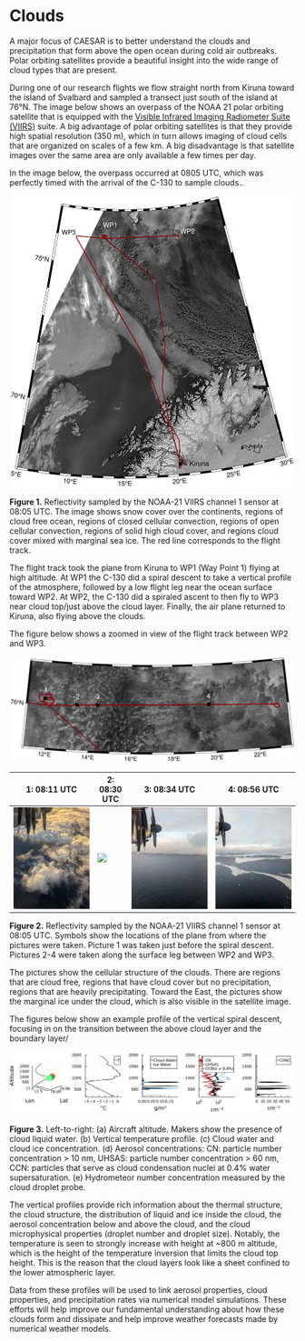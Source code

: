 # Clouds

A major focus of CAESAR is to better understand the clouds and precipitation that form above the open ocean during cold air outbreaks. Polar orbiting satellites provide a beautiful insight into the wide range of cloud types that are present. 

During one of our research flights we flow straight north from Kiruna toward the island of Svalbard and sampled a transect just south of the island at 76°N. The image below shows an overpass of the NOAA 21 polar orbiting satellite that is equipped with the [Visible Infrared Imaging Radiometer Suite (VIIRS)](https://en.wikipedia.org/wiki/Visible_Infrared_Imaging_Radiometer_Suite) suite. A big advantage of polar orbiting satellites is that they provide high spatial resolution (350 m), which in turn allows imaging of cloud cells that are organized on scales of a few km. A big disadvantage is that satellite images over the same area are only available a few times per day.

In the image below, the overpass occurred at 0805 UTC, which was perfectly timed with the arrival of the C-130 to sample clouds..   

![Domain Satellite](/assets/satellite_rf04.png)

**Figure 1.** Reflectivity sampled by the NOAA-21 VIIRS channel 1 sensor at 08:05 UTC. The image shows snow cover over the continents, regions of cloud free ocean, regions of closed cellular convection, regions of open cellular convection, regions of solid high cloud cover, and regions cloud cover mixed with marginal sea ice. The red line corresponds to the flight track.

The flight track took the plane from Kiruna to WP1 (Way Point 1) flying at high altitude. At WP1 the C-130 did a spiral descent to take a vertical profile of the atmosphere, followed by a low flight leg near the ocean surface toward WP2. At WP2, the C-130 did a spiraled ascent to then fly to WP3 near cloud top/just above the cloud layer. Finally, the air plane returned to Kiruna, also flying above the clouds.  

The figure below shows a zoomed in view of the flight track between WP2 and WP3. 

![Zoomed satellite visible](/assets/satellite_bl_vis.png)


| 1: 08:11 UTC | 2: 08:30 UTC | 3: 08:34 UTC | 4: 08:56 UTC |
|---|---|---|---|
|![](/assets/RF04_0811.jpg) | ![](/assets/RF04_0830.jpg) | ![](/assets/RF04_0834.jpg) | ![](/assets/RF04_0856.jpg) | 

**Figure 2.** Reflectivity sampled by the NOAA-21 VIIRS channel 1 sensor at 08:05 UTC. Symbols show the locations of the plane from where the pictures were taken. Picture 1 was taken just before the spiral descent. Pictures 2-4 were taken along the surface leg between WP2 and WP3.

The pictures show the cellular structure of the clouds. There are regions that are cloud free, regions that have cloud cover but no precipitation, regions that are heavily precipitating. Toward the East, the pictures show the marginal ice under the cloud, which is also visible in the satellite image. 

The figures below show an example profile of the vertical spiral descent, focusing in on the transition between the above cloud layer and the boundary layer/


![Profile](/assets/vert_profile.png)

**Figure 3.** Left-to-right: (a) Aircraft altitude. Makers show the presence of cloud liquid water. (b) Vertical temperature profile. (c) Cloud water and cloud ice concentration. (d) Aerosol concentrations: CN: particle number concentration > 10 nm, UHSAS: particle number concentration > 60 nm, CCN: particles that serve as cloud condensation nuclei at 0.4% water supersaturation. (e) Hydrometeor number concentration measured by the cloud droplet probe.

The vertical profiles provide rich information about the thermal structure, the cloud structure, the distribution of liquid and ice inside the cloud, the aerosol concentration below and above the cloud, and the cloud microphysical properties (droplet number and droplet size). Notably, the temperature is seen to strongly increase with height at ~800 m altitude, which is the height of the temperature inversion that limits the cloud top height. This is the reason that the cloud layers look like a sheet confined to the lower atmospheric layer.

Data from these profiles will be used to link aerosol properties, cloud properties, and precipitation rates via numerical model simulations. These efforts will help improve our fundamental understanding about how these clouds form and dissipate and help improve weather forecasts made by numerical weather models.
  

 


